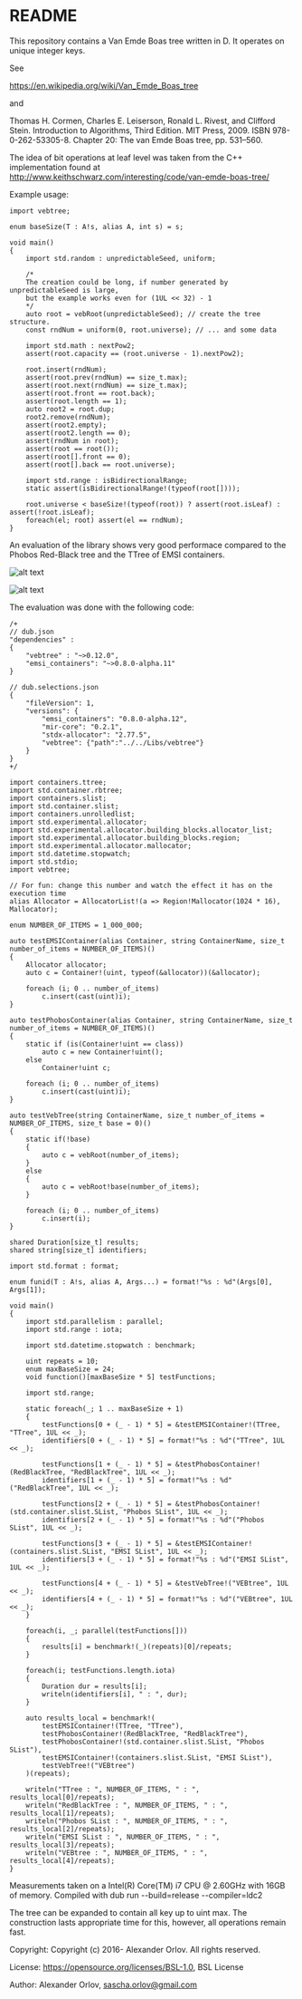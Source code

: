 # README #

This repository contains a Van Emde Boas tree written in D. It operates on unique integer keys. 

See

<https://en.wikipedia.org/wiki/Van_Emde_Boas_tree>

and 

Thomas H. Cormen, Charles E. Leiserson, Ronald L. Rivest, and Clifford Stein. Introduction to Algorithms, Third Edition. MIT Press, 2009. ISBN 978-0-262-53305-8. Chapter 20: The van Emde Boas tree, pp. 531–560.

The idea of bit operations at leaf level was taken from the C++ implementation found at
http://www.keithschwarz.com/interesting/code/van-emde-boas-tree/


Example usage: 

```
import vebtree; 

enum baseSize(T : A!s, alias A, int s) = s;

void main()
{
    import std.random : unpredictableSeed, uniform; 
    
    /*
    The creation could be long, if number generated by unpredictableSeed is large, 
    but the example works even for (1UL << 32) - 1
    */
    auto root = vebRoot(unpredictableSeed); // create the tree structure. 
    const rndNum = uniform(0, root.universe); // ... and some data

    import std.math : nextPow2; 
    assert(root.capacity == (root.universe - 1).nextPow2);

    root.insert(rndNum); 
    assert(root.prev(rndNum) == size_t.max); 
    assert(root.next(rndNum) == size_t.max); 
    assert(root.front == root.back); 
    assert(root.length == 1); 
    auto root2 = root.dup; 
    root2.remove(rndNum); 
    assert(root2.empty); 
    assert(root2.length == 0); 
    assert(rndNum in root); 
    assert(root == root()); 
    assert(root[].front == 0); 
    assert(root[].back == root.universe); 
    
    import std.range : isBidirectionalRange; 
    static assert(isBidirectionalRange!(typeof(root[])));

    root.universe < baseSize!(typeof(root)) ? assert(root.isLeaf) : assert(!root.isLeaf);
    foreach(el; root) assert(el == rndNum);     
}
```

An evaluation of the library shows very good performace compared to the Phobos Red-Black tree and the TTree of EMSI containers. 

![alt text](insertionTimings.png "Insertion timings for 10^6 elemeents in comparison between Emsi TTree, Phobos RedBlackTree, Phobos and Emsi Slist and the VEBtree")


![alt text](timingsVSuniverse.png "Insertion timings vs universe size in comparison between Emsi TTree, Phobos RedBlackTree, Phobos and Emsi Slist and the VEBtree")


The evaluation was done with the following code: 

```
/+
// dub.json
"dependencies" : 
{
    "vebtree" : "~>0.12.0",
    "emsi_containers": "~>0.8.0-alpha.11"
}

// dub.selections.json 
{ 
	"fileVersion": 1,
	"versions": {
		"emsi_containers": "0.8.0-alpha.12",
		"mir-core": "0.2.1",
		"stdx-allocator": "2.77.5",
		"vebtree": {"path":"../../Libs/vebtree"}
	}
}
+/

import containers.ttree;
import std.container.rbtree;
import containers.slist;
import std.container.slist;
import containers.unrolledlist;
import std.experimental.allocator;
import std.experimental.allocator.building_blocks.allocator_list;
import std.experimental.allocator.building_blocks.region;
import std.experimental.allocator.mallocator;
import std.datetime.stopwatch;
import std.stdio;
import vebtree; 

// For fun: change this number and watch the effect it has on the execution time
alias Allocator = AllocatorList!(a => Region!Mallocator(1024 * 16), Mallocator);

enum NUMBER_OF_ITEMS = 1_000_000;

auto testEMSIContainer(alias Container, string ContainerName, size_t number_of_items = NUMBER_OF_ITEMS)()
{
	Allocator allocator;
	auto c = Container!(uint, typeof(&allocator))(&allocator);
	
	foreach (i; 0 .. number_of_items)
		c.insert(cast(uint)i);
}

auto testPhobosContainer(alias Container, string ContainerName, size_t number_of_items = NUMBER_OF_ITEMS)()
{
	static if (is(Container!uint == class))
		auto c = new Container!uint();
	else
		Container!uint c;
	
	foreach (i; 0 .. number_of_items)
		c.insert(cast(uint)i);
}

auto testVebTree(string ContainerName, size_t number_of_items = NUMBER_OF_ITEMS, size_t base = 0)()
{
    static if(!base)
    {
        auto c = vebRoot(number_of_items); 
    }
    else
    {
        auto c = vebRoot!base(number_of_items); 
    }
	
	foreach (i; 0 .. number_of_items)
		c.insert(i);
}

shared Duration[size_t] results; 
shared string[size_t] identifiers; 

import std.format : format; 

enum funid(T : A!s, alias A, Args...) = format!"%s : %d"(Args[0], Args[1]);

void main()
{
    import std.parallelism : parallel; 
    import std.range : iota; 

    import std.datetime.stopwatch : benchmark;
    
    uint repeats = 10; 
    enum maxBaseSize = 24;
    void function()[maxBaseSize * 5] testFunctions;

    import std.range; 

    static foreach(_; 1 .. maxBaseSize + 1)
    {
        testFunctions[0 + (_ - 1) * 5] = &testEMSIContainer!(TTree, "TTree", 1UL << _);
        identifiers[0 + (_ - 1) * 5] = format!"%s : %d"("TTree", 1UL << _); 
        
        testFunctions[1 + (_ - 1) * 5] = &testPhobosContainer!(RedBlackTree, "RedBlackTree", 1UL << _);
        identifiers[1 + (_ - 1) * 5] = format!"%s : %d"("RedBlackTree", 1UL << _); 

        testFunctions[2 + (_ - 1) * 5] = &testPhobosContainer!(std.container.slist.SList, "Phobos SList", 1UL << _);
        identifiers[2 + (_ - 1) * 5] = format!"%s : %d"("Phobos SList", 1UL << _); 

        testFunctions[3 + (_ - 1) * 5] = &testEMSIContainer!(containers.slist.SList, "EMSI SList", 1UL << _);
        identifiers[3 + (_ - 1) * 5] = format!"%s : %d"("EMSI SList", 1UL << _); 

        testFunctions[4 + (_ - 1) * 5] = &testVebTree!("VEBtree", 1UL << _);
        identifiers[4 + (_ - 1) * 5] = format!"%s : %d"("VEBtree", 1UL << _); 
    }
    
    foreach(i, _; parallel(testFunctions[]))
    {
        results[i] = benchmark!(_)(repeats)[0]/repeats;
    }

    foreach(i; testFunctions.length.iota)
    {
        Duration dur = results[i]; 
        writeln(identifiers[i], " : ", dur); 
    }

    auto results_local = benchmark!(
        testEMSIContainer!(TTree, "TTree"), 
        testPhobosContainer!(RedBlackTree, "RedBlackTree"), 
        testPhobosContainer!(std.container.slist.SList, "Phobos SList"),
        testEMSIContainer!(containers.slist.SList, "EMSI SList"),
        testVebTree!("VEBtree")
    )(repeats);

    writeln("TTree : ", NUMBER_OF_ITEMS, " : ", results_local[0]/repeats);
    writeln("RedBlackTree : ", NUMBER_OF_ITEMS, " : ", results_local[1]/repeats);
    writeln("Phobos SList : ", NUMBER_OF_ITEMS, " : ", results_local[2]/repeats);
    writeln("EMSI SList : ", NUMBER_OF_ITEMS, " : ", results_local[3]/repeats);
    writeln("VEBtree : ", NUMBER_OF_ITEMS, " : ", results_local[4]/repeats);
}
```

Measurements taken on a Intel(R) Core(TM) i7 CPU @ 2.60GHz with 16GB of memory. 
Compiled with dub run --build=release --compiler=ldc2

The tree can be expanded to contain all key up to uint max. The construction lasts appropriate time for this, however,
all operations remain fast. 

Copyright: Copyright (c) 2016- Alexander Orlov. All rights reserved.

License: https://opensource.org/licenses/BSL-1.0, BSL License

Author: Alexander Orlov, sascha.orlov@gmail.com